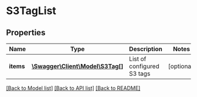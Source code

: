 # S3TagList

## Properties
Name | Type | Description | Notes
------------ | ------------- | ------------- | -------------
**items** | [**\Swagger\Client\Model\S3Tag[]**](S3Tag.md) | List of configured S3 tags | [optional] 

[[Back to Model list]](../README.md#documentation-for-models) [[Back to API list]](../README.md#documentation-for-api-endpoints) [[Back to README]](../README.md)


